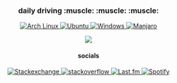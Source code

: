 
<div align="center">

<h3> daily driving :muscle: :muscle: :muscle:</h3>
<p>

<a href="">
    <img src="https://img.shields.io/badge/Arch%20Linux-1793D1?logo=arch-linux&logoColor=fff&style=flat"
    alt="Arch Linux">
</a>
<a href="">
    <img src="https://img.shields.io/badge/Ubuntu-E95420?style=flat&logo=ubuntu&logoColor=white"
    alt="Ubuntu">
</a>
<a href="">
    <img src="https://img.shields.io/badge/Windows-0078D6?style=flat&logo=windows&logoColor=white"
    alt="Windows">
</a>
<a href="">
    <img src="https://img.shields.io/badge/Manjaro-3DDC84?style=flat&logo=Manjaro&logoColor=white"
    alt="Manjaro">
</a>

</p>

<p>
<a href="">
    <img src ="https://img.shields.io/badge/blender-%23F5792A.svg?style=flat&logo=blender&logoColor=white
    alt="blender">
</a>

</p>

<h4> socials </h4>
<p>
    <a href="https://meta.stackexchange.com/users/1235930/humanconly">
    <img src="https://img.shields.io/badge/StackExchange-%23ffffff.svg?style=flat&logo=StackExchange&logoColor=white"
         alt="Stackexchange">

<a href="https://stackoverflow.com/users/19682390/humanconly">
  <img src="https://img.shields.io/badge/Stack_Overflow-FE7A16?style=flat&logo=stack-overflow&logoColor=white"
        alt="stackoverflow">

<a href="https://www.last.fm/">
    <img src="https://img.shields.io/badge/last.fm-D51007?style=flat&logo=last.fm&logoColor=white"
         alt="Last.fm">
         
<a href="https://open.spotify.com/user/deadtrees%3F?si=2b0422320f56499d">
    <img src="https://img.shields.io/badge/Spotify-1ED760?&style=flat&logo=spotify&logoColor=white"
         alt="Spotify">

</p>

</div>
